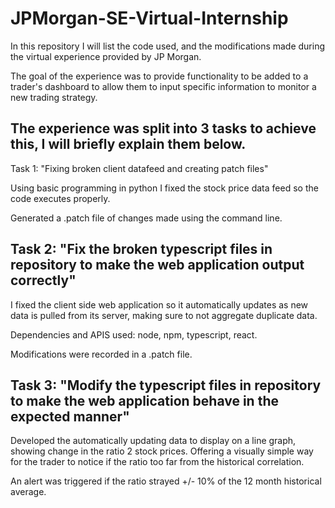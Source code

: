 # **JPMorgan-SE-Virtual-Internship**

In this repository I will list the code used, and the modifications made during the virtual experience provided by JP Morgan.

The goal of the experience was to provide functionality to be added to a trader's dashboard to allow them to input specific information to monitor a new trading strategy.

## The experience was split into 3 tasks to achieve this, I will briefly explain them below.


Task 1: "Fixing broken client datafeed and creating patch files"

  Using basic programming in python I fixed the stock price data feed so the code executes properly.
  
  Generated a .patch file of changes made using the command line.


## Task 2: "Fix the broken typescript files in repository to make the web application output correctly"

  I fixed the client side web application so it automatically updates as new data is pulled from its server, making sure to not aggregate duplicate data.
  
  Dependencies and APIS used: node, npm, typescript, react.
  
  Modifications were recorded in a .patch file.
  
 
## Task 3: "Modify the typescript files in repository to make the web application behave in the expected manner"

  Developed the automatically updating data to display on a line graph, showing change in the ratio 2 stock prices. Offering a visually simple way for the trader to    notice if the ratio too far from the historical correlation.

  An alert was triggered if the ratio strayed +/- 10% of the 12 month historical average.
  
  
  
